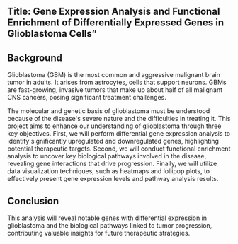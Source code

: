 ## Title: Gene Expression Analysis and Functional Enrichment of Differentially Expressed Genes in Glioblastoma Cells”

## Background
Glioblastoma (GBM) is the most common and aggressive malignant brain tumor in adults. It arises from astrocytes, cells that support neurons. GBMs are fast-growing, invasive tumors that make up about half of all malignant CNS cancers, posing significant treatment challenges.

The molecular and genetic basis of glioblastoma must be understood because of the disease's severe nature and the difficulties in treating it. This project aims to enhance our understanding of glioblastoma through three key objectives. First, we will perform differential gene expression analysis to identify significantly upregulated and downregulated genes, highlighting potential therapeutic targets. Second, we will conduct functional enrichment analysis to uncover key biological pathways involved in the disease, revealing gene interactions that drive progression. Finally, we will utilize data visualization techniques, such as heatmaps and lollipop plots, to effectively present gene expression levels and pathway analysis results.

## Conclusion 
This analysis will reveal notable genes with differential expression in glioblastoma and the biological pathways linked to tumor progression, contributing valuable insights for future therapeutic strategies.

